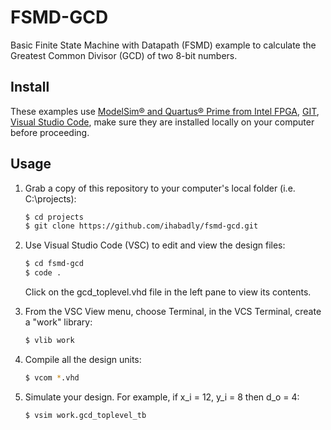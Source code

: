 # FSMD-GCD
Basic Finite State Machine with Datapath (FSMD) example to calculate the Greatest Common Divisor (GCD) of two 8-bit numbers.

## Install

These examples use [ModelSim&reg; and Quartus&reg; Prime from Intel FPGA](http://fpgasoftware.intel.com/?edition=lite), [GIT](https://git-scm.com/download/win), [Visual Studio Code](https://code.visualstudio.com/download), make sure they are installed locally on your computer before proceeding.

## Usage

1. Grab a copy of this repository to your computer's local folder (i.e. C:\projects):

    ```sh
    $ cd projects
    $ git clone https://github.com/ihabadly/fsmd-gcd.git
    ```
2. Use Visual Studio Code (VSC) to edit and view the design files:

    ```sh
    $ cd fsmd-gcd
    $ code .
    ```
    Click on the gcd_toplevel.vhd file in the left pane to view its contents.
    
3. From the VSC View menu, choose Terminal, in the VCS Terminal, create a "work" library:

    ```sh
    $ vlib work
    ```
    
4. Compile all the design units:

    ```sh
    $ vcom *.vhd
    ```
    
5. Simulate your design. For example, if x_i = 12, y_i = 8 then d_o = 4:

    ```sh
    $ vsim work.gcd_toplevel_tb
    ```
